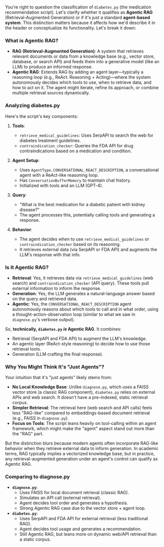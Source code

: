 You're right to question the classification of `diabetes.py` (the medication recommendation script). Let's clarify whether it qualifies as **Agentic RAG** (Retrieval-Augmented Generation) or if it's just a standard **agent-based system**. This distinction matters because it affects how we'd describe it in the header or conceptualize its functionality. Let's break it down:

### What is Agentic RAG?
- **RAG (Retrieval-Augmented Generation)**: A system that retrieves relevant documents or data from a knowledge base (e.g., vector store, database, or search API) and feeds them into a generative model (like an LLM) to produce an informed response.
- **Agentic RAG**: Extends RAG by adding an agent layer—typically a reasoning loop (e.g., ReAct: Reasoning + Acting)—where the system autonomously decides which tools to use, when to retrieve data, and how to act on it. The agent might iterate, refine its approach, or combine multiple retrieval sources dynamically.

### Analyzing diabetes.py
Here's the script's key components:

1. **Tools**:
   - `retrieve_medical_guidelines`: Uses SerpAPI to search the web for diabetes treatment guidelines.
   - `contraindication_checker`: Queries the FDA API for drug contraindications based on a medication and condition.

2. **Agent Setup**:
   - Uses `AgentType.CONVERSATIONAL_REACT_DESCRIPTION`, a conversational agent with a ReAct-like reasoning loop.
   - Has `ConversationBufferMemory` to maintain chat history.
   - Initialized with tools and an LLM (GPT-4).

3. **Query**:
   - "What is the best medication for a diabetic patient with kidney disease?"
   - The agent processes this, potentially calling tools and generating a response.

4. **Behavior**:
   - The agent decides when to use `retrieve_medical_guidelines` or `contraindication_checker` based on its reasoning.
   - It retrieves external data (via SerpAPI or FDA API) and augments the LLM's response with that info.

### Is It Agentic RAG?
- **Retrieval**: Yes, it retrieves data via `retrieve_medical_guidelines` (web search) and `contraindication_checker` (API query). These tools pull external information to inform the response.
- **Generation**: Yes, the LLM generates a natural-language answer based on the query and retrieved data.
- **Agentic**: Yes, the `CONVERSATIONAL_REACT_DESCRIPTION` agent autonomously reasons about which tools to call and in what order, using a thought-action-observation loop (similar to what we saw in `diagnose.py`'s verbose output).

So, **technically, `diabetes.py` *is* Agentic RAG**. It combines:

- Retrieval (SerpAPI and FDA API) to augment the LLM's knowledge.
- An agentic layer (ReAct-style reasoning) to decide how to use those retrieval tools.
- Generation (LLM crafting the final response).

### Why You Might Think It's "Just Agents"?
Your intuition that it's "just agents" likely stems from:

- **No Local Knowledge Base**: Unlike `diagnose.py`, which uses a FAISS vector store (a classic RAG component), `diabetes.py` relies on external APIs and web search. It doesn't have a pre-indexed, static retrieval corpus.
- **Simpler Retrieval**: The retrieval here (web search and API calls) feels less "RAG-like" compared to embeddings-based document retrieval (e.g., FAISS in `diagnose.py`).
- **Focus on Tools**: The script leans heavily on tool-calling within an agent framework, which might make the "agent" aspect stand out more than the "RAG" part.

But the distinction blurs because modern agents often incorporate RAG-like behavior when they retrieve external data to inform generation. In academic terms, RAG typically implies a vectorized knowledge base, but in practice, any retrieval-augmented generation under an agent's control can qualify as Agentic RAG.

### Comparing to diagnose.py
- **`diagnose.py`**:
  - Uses FAISS for local document retrieval (classic RAG).
  - Simulates an API call (external retrieval).
  - Agent decides tool order and generates a hypothesis.
  - Strong Agentic RAG case due to the vector store + agent loop.
- **`diabetes.py`**:
  - Uses SerpAPI and FDA API for external retrieval (less traditional RAG).
  - Agent decides tool usage and generates a recommendation.
  - Still Agentic RAG, but leans more on dynamic web/API retrieval than a static corpus.

<br>
